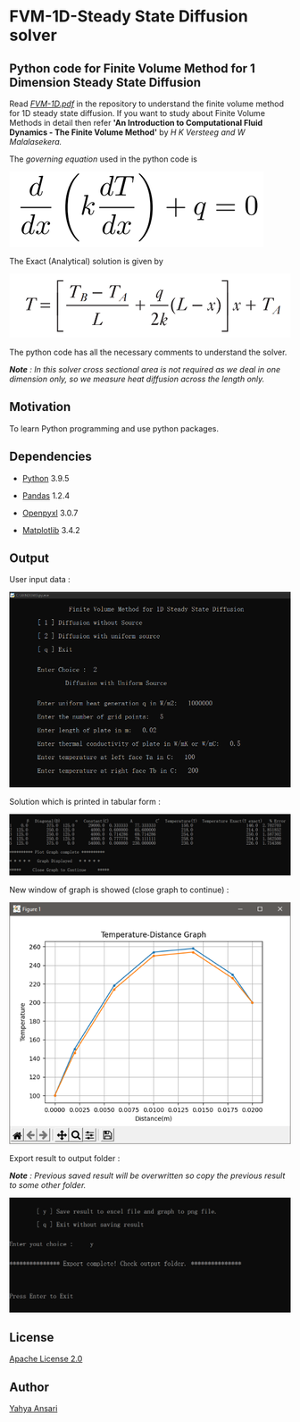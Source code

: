 # FVM-1D-Steady State Diffusion solver
## Python code for Finite Volume Method for 1 Dimension Steady State Diffusion

Read _[FVM-1D.pdf](FVM-1D.pdf)_ in the repository to understand the finite volume method for 1D steady state diffusion. If you want to study about Finite Volume Methods in detail then refer **'An Introduction to Computational Fluid Dynamics - The Finite Volume Method'** by _H K Versteeg and W Malalasekera._

The _governing equation_ used in the python code is

![governing equation](images/ge.PNG)

The Exact (Analytical) solution is given by 

![Exact solution](images/an.PNG)

The python code has all the necessary comments to understand the solver.

_**Note** : In this solver cross sectional area is not required as we deal in one dimension only, so we measure heat diffusion across the length only._


## Motivation
To learn Python programming and use python packages.

## Dependencies
- [Python](https://python.org) 3.9.5

- [Pandas](https://pandas.pydata.org) 1.2.4

- [Openpyxl](https://openpyxl.readthedocs.io) 3.0.7

- [Matplotlib](https://matplotlib.org) 3.4.2

## Output
User input data :

![input](images/1.PNG)

Solution which is printed in tabular form :

![table](images/2.PNG)

New window of graph is showed (close graph to continue) :

![quit without export](images/3.PNG)

Export result to output folder :

_**Note** : Previous saved result will be overwritten so copy the previous result to some other folder._

![export](images/4.PNG)

## License

[Apache License 2.0](LICENSE)

## Author

[Yahya Ansari](https://github.com/novus-afk)
